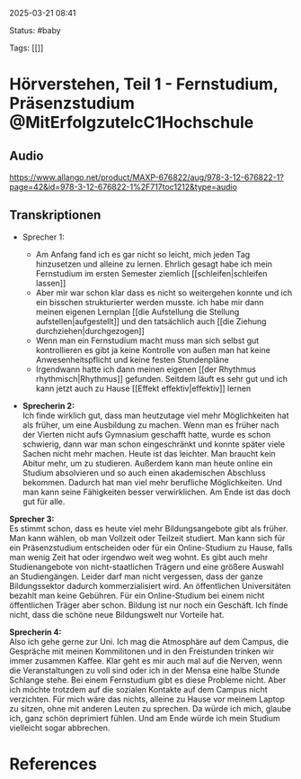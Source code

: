 2025-03-21 08:41

Status: #baby 

Tags: [[]]

# Hörverstehen, Teil 1 - Fernstudium, Präsenzstudium @MitErfolgzutelcC1Hochschule

## Audio

https://www.allango.net/product/MAXP-676822/aug/978-3-12-676822-1?page=42&id=978-3-12-676822-1%2F717toc1212&type=audio

## Transkriptionen

- Sprecher 1:
	- Am Anfang fand ich es gar nicht so leicht, mich jeden Tag hinzusetzen und alleine zu lernen. Ehrlich gesagt habe ich mein Fernstudium im ersten Semester ziemlich [[schleifen|schleifen lassen]]
	- Aber mir war schon klar dass es nicht so weitergehen konnte und ich ein bisschen strukturierter werden musste. ich habe mir dann meinen eigenen Lernplan [[die Aufstellung die Stellung aufstellen|aufgestellt]]  und den tatsächlich auch [[die Ziehung durchziehen|durchgezogen]] 
	- Wenn man ein Fernstudium macht muss man sich selbst gut kontrollieren es gibt ja keine Kontrolle von außen man hat keine Anwesenheitspflicht und keine festen Stundenpläne
	- Irgendwann hatte ich dann meinen eigenen [[der Rhythmus rhythmisch|Rhythmus]]  gefunden. Seitdem läuft es sehr gut und ich kann jetzt auch zu Hause [[Effekt effektiv|effektiv]]  lernen

- **Sprecherin 2:**  
Ich finde wirklich gut, dass man heutzutage viel mehr Möglichkeiten hat als früher, um eine Ausbildung zu machen. Wenn man es früher nach der Vierten nicht aufs Gymnasium geschafft hatte, wurde es schon schwierig, dann war man schon eingeschränkt und konnte später viele Sachen nicht mehr machen. Heute ist das leichter. Man braucht kein Abitur mehr, um zu studieren. Außerdem kann man heute online ein Studium absolvieren und so auch einen akademischen Abschluss bekommen. Dadurch hat man viel mehr berufliche Möglichkeiten. Und man kann seine Fähigkeiten besser verwirklichen. Am Ende ist das doch gut für alle.

**Sprecher 3:**  
Es stimmt schon, dass es heute viel mehr Bildungsangebote gibt als früher. Man kann wählen, ob man Vollzeit oder Teilzeit studiert. Man kann sich für ein Präsenzstudium entscheiden oder für ein Online-Studium zu Hause, falls man wenig Zeit hat oder irgendwo weit weg wohnt. Es gibt auch mehr Studienangebote von nicht-staatlichen Trägern und eine größere Auswahl an Studiengängen. Leider darf man nicht vergessen, dass der ganze Bildungssektor dadurch kommerzialisiert wird. An öffentlichen Universitäten bezahlt man keine Gebühren. Für ein Online-Studium bei einem nicht öffentlichen Träger aber schon. Bildung ist nur noch ein Geschäft. Ich finde nicht, dass die schöne neue Bildungswelt nur Vorteile hat.

**Sprecherin 4:**  
Also ich gehe gerne zur Uni. Ich mag die Atmosphäre auf dem Campus, die Gespräche mit meinen Kommilitonen und in den Freistunden trinken wir immer zusammen Kaffee. Klar geht es mir auch mal auf die Nerven, wenn die Veranstaltungen zu voll sind oder ich in der Mensa eine halbe Stunde Schlange stehe. Bei einem Fernstudium gibt es diese Probleme nicht. Aber ich möchte trotzdem auf die sozialen Kontakte auf dem Campus nicht verzichten. Für mich wäre das nichts, alleine zu Hause vor meinem Laptop zu sitzen, ohne mit anderen Leuten zu sprechen. Da würde ich mich, glaube ich, ganz schön deprimiert fühlen. Und am Ende würde ich mein Studium vielleicht sogar abbrechen.


















# References